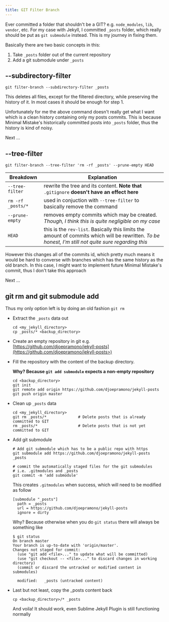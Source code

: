 ```yaml
---
title: GIT Filter Branch
---
```


Ever committed a folder that shouldn't be a GIT? e.g. `node_modules`, `lib`, `vendor`, etc.
For my case with Jekyll, I committed `_posts` folder, which really should be put as `git submodule` instead.
This is my journey in fixing them.

Basically there are two basic concepts in this:

1. Take `_posts` folder out of the current repository
2. Add a git submodule under `_posts`

## --subdirectory-filter

```shell
git filter-branch --subdirectory-filter _posts
```

This deletes all files, except for the filtered directory,
while preserving the history of it. In most cases it should be enough for step 1.

Unfortunately for me the above command doesn't really get what I want which is a clean history containing only my posts commits.
This is because Minimal Mistake's historically committed posts into `_posts` folder, thus the history is kind of noisy.

Next ...

## --tree-filter

```shell
git filter-branch --tree-filter 'rm -rf _posts' --prune-empty HEAD
```

| Breakdown | Explanation |
|-------------------|--------------|
| `--tree-filter`   | rewrite the tree and its content. **Note that** `.gitignore` **doesn't have an effect here** |
| `rm -rf _posts/*` | used in conjuction with `--tree-filter` to basically remove the command |
| `--prune-empty`   | removes empty commits which may be created. *Though, I think this is quite negligible on my case*
| `HEAD`            | this is the `rev-list`. Basically this limits the amount of commits which will be rewritten. *To be honest, I'm still not quite sure regarding this* |

However this changes all of the commits id, which pretty much means it would be hard to
converse with branches which has the same history as the old branch. In this case, I might want to implement future
Minimal Mistake's commit, thus I don't take this approach

Next ...

## git rm and git submodule add

Thus my only option left is by doing an old fashion `git rm`

- Extract the `_posts` data out

  ```shell
  cd <my_jekyll_directory>
  cp _posts/* <backup_directory>
  ```

- Create an empty repository in git e.g.
  [https://github.com/djoepramono/jekyll-posts](https://github.com/djoepramono/jekyll-posts>)

- Fill the repository with the content of the backup directory.

  **Why? Because `git add submodule` expects a non-empty repository**

  ```
  cd <backup_directory>
  git init
  git remote add origin https://github.com/djoepramono/jekyll-posts
  git push origin master
  ```

- Clean up `_posts` data

  ```shell
  cd <my_jekyll_directory>
  git rm _posts/*              # Delete posts that is already committed to GIT
  rm _posts/*                  # Delete posts that is not yet committed to GIT
  ```

- Add git submodule

  ```shell
  # Add git submodule which has to be a public repo with https
  git submodule add https://github.com/djoepramono/jekyll-posts _posts

  # commit the automatically staged files for the git submodules
  # i.e. .gitmodules and _posts
  git commit -m 'add submodule'
  ```

  This creates  `.gitmodules` when success, which will need to be modified as follow

  ```
  [submodule "_posts"]
    path = _posts
    url = https://github.com/djoepramono/jekyll-posts
    ignore = dirty
  ```

  Why? Because otherwise when you do `git status` there will always be something like

  ```shell
  $ git status
  On branch master
  Your branch is up-to-date with 'origin/master'.
  Changes not staged for commit:
    (use "git add <file>..." to update what will be committed)
    (use "git checkout -- <file>..." to discard changes in working directory)
    (commit or discard the untracked or modified content in submodules)

    modified:   _posts (untracked content)
  ```
- Last but not least, copy the _posts content back

  ```shell
  cp <backup_directory>/* _posts
  ```
  And voila! It should work, even Sublime Jekyll Plugin is still functioning normally

